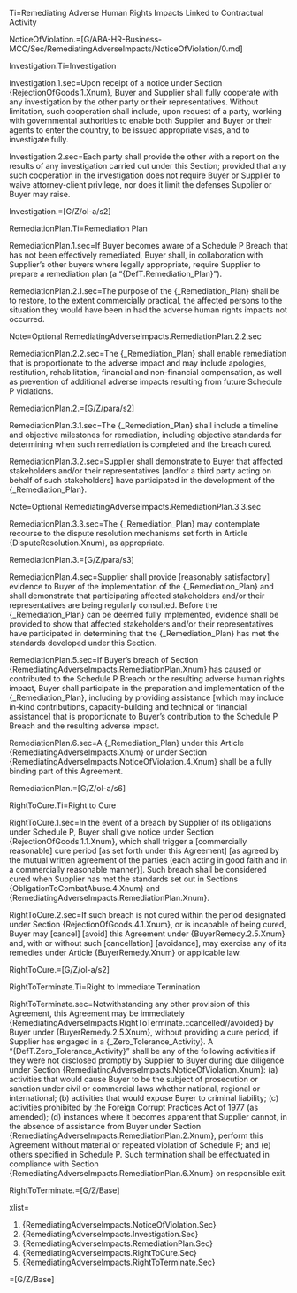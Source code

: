 Ti=Remediating Adverse Human Rights Impacts Linked to Contractual Activity

NoticeOfViolation.=[G/ABA-HR-Business-MCC/Sec/RemediatingAdverseImpacts/NoticeOfViolation/0.md]

Investigation.Ti=Investigation

Investigation.1.sec=Upon receipt of a notice under Section {RejectionOfGoods.1.Xnum}, Buyer and Supplier shall fully cooperate with any investigation by the other party or their representatives. Without limitation, such cooperation shall include, upon request of a party, working with governmental authorities to enable both Supplier and Buyer or their agents to enter the country, to be issued appropriate visas, and to investigate fully.  

Investigation.2.sec=Each party shall provide the other with a report on the results of any investigation carried out under this Section; provided that any such cooperation in the investigation does not require Buyer or Supplier to waive attorney-client privilege, nor does it limit the defenses Supplier or Buyer may raise.

Investigation.=[G/Z/ol-a/s2]

RemediationPlan.Ti=Remediation Plan

RemediationPlan.1.sec=If Buyer becomes aware of a Schedule P Breach  that has not been effectively remediated, Buyer shall, in collaboration with Supplier’s other buyers where legally appropriate,  require Supplier to prepare a remediation plan (a “{DefT.Remediation_Plan}”).

RemediationPlan.2.1.sec=The purpose of the {_Remediation_Plan} shall be to restore, to the extent commercially practical, the affected persons to the situation they would have been in had the adverse human rights impacts not occurred.

Note=Optional RemediatingAdverseImpacts.RemediationPlan.2.2.sec

RemediationPlan.2.2.sec=The {_Remediation_Plan} shall enable remediation that is proportionate to the adverse impact and may include apologies, restitution, rehabilitation, financial and non-financial compensation, as well as prevention of additional adverse impacts resulting from future Schedule P violations.

RemediationPlan.2.=[G/Z/para/s2]

RemediationPlan.3.1.sec=The {_Remediation_Plan} shall include a timeline and objective milestones for remediation, including objective standards for determining when such remediation is completed and the breach cured.

RemediationPlan.3.2.sec=Supplier shall demonstrate to Buyer that affected stakeholders and/or their representatives [and/or a third party acting on behalf of such stakeholders]  have participated in the development of the {_Remediation_Plan}.

Note=Optional RemediatingAdverseImpacts.RemediationPlan.3.3.sec

RemediationPlan.3.3.sec=The {_Remediation_Plan} may contemplate recourse to the dispute resolution mechanisms set forth in Article {DisputeResolution.Xnum}, as appropriate.

RemediationPlan.3.=[G/Z/para/s3]

RemediationPlan.4.sec=Supplier shall provide [reasonably satisfactory] evidence to Buyer of the implementation of the {_Remediation_Plan} and shall demonstrate that participating affected stakeholders and/or their representatives are being regularly consulted. Before the {_Remediation_Plan} can be deemed fully implemented, evidence shall be provided to show that affected stakeholders and/or their representatives have participated in determining that the {_Remediation_Plan} has met the standards developed under this Section.

RemediationPlan.5.sec=If Buyer’s breach of Section {RemediatingAdverseImpacts.RemediationPlan.Xnum} has caused or contributed  to the Schedule P Breach or the resulting adverse human rights impact, Buyer shall participate in the preparation and implementation of the {_Remediation_Plan}, including by providing assistance [which may include in-kind contributions, capacity-building  and technical or financial assistance] that is proportionate to Buyer’s contribution to the Schedule P Breach and the resulting adverse impact.  

RemediationPlan.6.sec=A {_Remediation_Plan} under this Article {RemediatingAdverseImpacts.Xnum} or under Section {RemediatingAdverseImpacts.NoticeOfViolation.4.Xnum} shall be a fully binding part of this Agreement.

RemediationPlan.=[G/Z/ol-a/s6]

RightToCure.Ti=Right to Cure

RightToCure.1.sec=In the event of a breach by Supplier of its obligations under Schedule P,  Buyer shall give notice under Section {RejectionOfGoods.1.1.Xnum}, which shall trigger a [commercially reasonable] cure period [as set forth under this Agreement] [as agreed by the mutual written agreement of the parties (each acting in good faith and in a commercially reasonable manner)].  Such breach shall be considered cured when Supplier has met the standards set out in Sections {ObligationToCombatAbuse.4.Xnum} and {RemediatingAdverseImpacts.RemediationPlan.Xnum}. 

RightToCure.2.sec=If such breach is not cured within the period designated under Section {RejectionOfGoods.4.1.Xnum}, or is incapable of being cured, Buyer may [cancel] [avoid]  this Agreement under {BuyerRemedy.2.5.Xnum} and, with or without such [cancellation] [avoidance], may exercise any of its remedies under Article {BuyerRemedy.Xnum} or applicable law. 

RightToCure.=[G/Z/ol-a/s2]

RightToTerminate.Ti=Right to Immediate Termination

RightToTerminate.sec=Notwithstanding any other provision of this Agreement, this Agreement may be immediately {RemediatingAdverseImpacts.RightToTerminate.::cancelled//avoided} by Buyer under {BuyerRemedy.2.5.Xnum}, without providing a cure period, if Supplier has engaged in a {_Zero_Tolerance_Activity}. A “{DefT.Zero_Tolerance_Activity}” shall be any of the following activities if they were not disclosed promptly by Supplier to Buyer during due diligence under Section {RemediatingAdverseImpacts.NoticeOfViolation.Xnum}: (a) activities that would cause Buyer to be the subject of prosecution or sanction under civil or commercial laws whether national, regional or international; (b) activities that would expose Buyer to criminal liability; (c) activities prohibited by the Foreign Corrupt Practices Act of 1977 (as amended); (d) instances where it becomes apparent that Supplier cannot, in the absence of assistance from Buyer under Section {RemediatingAdverseImpacts.RemediationPlan.2.Xnum}, perform this Agreement without material or repeated violation of Schedule P; and (e) others specified in Schedule P.   Such termination shall be effectuated in compliance with Section {RemediatingAdverseImpacts.RemediationPlan.6.Xnum} on responsible exit.

RightToTerminate.=[G/Z/Base]

xlist=<ol><li>{RemediatingAdverseImpacts.NoticeOfViolation.Sec}</li><li>{RemediatingAdverseImpacts.Investigation.Sec}</li><li>{RemediatingAdverseImpacts.RemediationPlan.Sec}</li><li>{RemediatingAdverseImpacts.RightToCure.Sec}</li><li>{RemediatingAdverseImpacts.RightToTerminate.Sec}</li></ol>

=[G/Z/Base]
